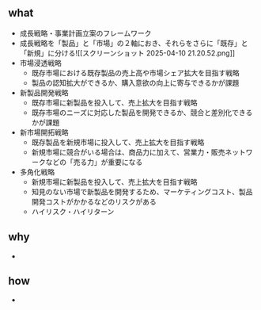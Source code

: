 ## what
- 成長戦略・事業計画立案のフレームワーク
- 成長戦略を「製品」と「市場」の２軸におき、それらをさらに「既存」と「新規」に分ける![[スクリーンショット 2025-04-10 21.20.52.png]]
- 市場浸透戦略
	- 既存市場における既存製品の売上高や市場シェア拡大を目指す戦略
	- 製品の認知拡大ができるか、購入意欲の向上に寄与できるかが課題
- 新製品開発戦略
	- 既存市場に新製品を投入して、売上拡大を目指す戦略
	- 既存市場のニーズに対応した製品を開発できるか、競合と差別化できるかが課題
- 新市場開拓戦略
	- 既存製品を新規市場に投入して、売上拡大を目指す戦略
	- 新規市場に競合がいる場合は、商品力に加えて、営業力・販売ネットワークなどの「売る力」が重要になる
- 多角化戦略
	- 新規市場に新製品を投入して、売上拡大を目指す戦略
	- 知見のない市場で新製品を開発するため、マーケティングコスト、製品開発コストがかかるなどのリスクがある
	- ハイリスク・ハイリターン
## why
- 
## how
- 
